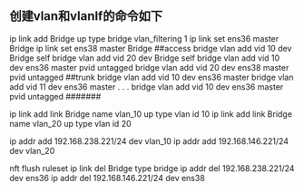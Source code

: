 ## 创建vlan和vlanIf的命令如下
ip link add Bridge up type bridge vlan_filtering 1
ip link set ens36 master Bridge
ip link set ens38 master Bridge
##access
bridge vlan add vid 10 dev Bridge self
bridge vlan add vid 20 dev Bridge self
bridge vlan add vid 10 dev ens36 master pvid untagged
bridge vlan add vid 20 dev ens38 master pvid untagged
##trunk
bridge vlan add vid 10 dev ens36 master
bridge vlan add vid 11 dev ens36 master
.
.
.
bridge vlan add vid 10 dev ens36 master pvid untagged
#######

ip link add link Bridge name vlan_10 up type vlan id 10
ip link add link Bridge name vlan_20 up type vlan id 20

ip addr add 192.168.238.221/24 dev vlan_10
ip addr add 192.168.146.221/24 dev vlan_20






nft flush ruleset
ip link del Bridge type bridge
ip addr del 192.168.238.221/24 dev ens36
ip addr del 192.168.146.221/24 dev ens38
